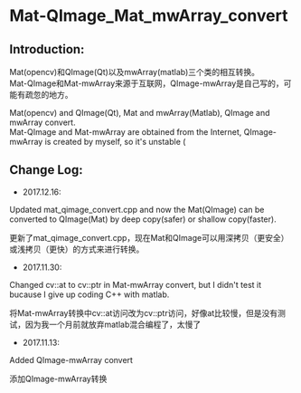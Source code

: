 # Mat-QImage_Mat_mwArray_convert
## Introduction: ##

Mat(opencv)和QImage(Qt)以及mwArray(matlab)三个类的相互转换。     
Mat-QImage和Mat-mwArray来源于互联网，QImage-mwArray是自己写的，可能有疏忽的地方。     

Mat(opencv) and QImage(Qt), Mat and mwArray(Matlab), QImage and mwArray convert.       
Mat-QImage and Mat-mwArray are obtained from the Internet, QImage-mwArray is created by myself, so it's unstable (       

## Change Log: ##

- 2017.12.16:

Updated mat_qimage_convert.cpp and now the Mat(QImage) can be converted to QImage(Mat) by deep copy(safer) or shallow copy(faster).

更新了mat_qimage_convert.cpp，现在Mat和QImage可以用深拷贝（更安全）或浅拷贝（更快）的方式来进行转换。

- 2017.11.30:

Changed cv::at to cv::ptr in Mat-mwArray convert, but I didn't test it bucause I give up coding C++ with matlab.

将Mat-mwArray转换中cv::at访问改为cv::ptr访问，好像at比较慢，但是没有测试，因为我一个月前就放弃matlab混合编程了，太慢了

- 2017.11.13:

Added QImage-mwArray convert

添加QImage-mwArray转换


